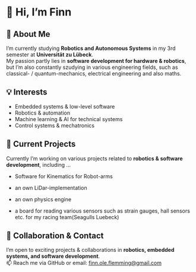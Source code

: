 # 👋 Hi, I’m Finn

## 🚀 About Me  
I’m currently studying **Robotics and Autonomous Systems** in my 3rd semester at **Universität zu Lübeck**.  
My passion partly lies in **software development for hardware & robotics**, but I’m also constantly szudying in various engineering fields, such as classical- / quantum-mechanics, electrical engineering and also maths.  

## 💡 Interests  
- Embedded systems & low-level software  
- Robotics & automation  
- Machine learning & AI for technical systems  
- Control systems & mechatronics  


## 🔧 Current Projects  
Currently I’m working on various projects related to **robotics & software development**, including … 

  - Software for Kinematics for Robot-arms

  - an own LiDar-implementation

  - an own physics engine

  - a board for reading various sensors such as strain gauges, hall sensors etc. for my racing team(Seagulls Luebeck)

## 🎯 Collaboration & Contact  
I’m open to exciting projects & collaborations in **robotics, embedded systems, and software development**.  
📫 Reach me via GitHub or email: finn.ole.flemming@gmail.com
